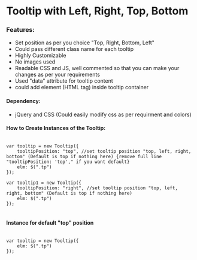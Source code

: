 # Tooltip with Left, Right, Top, Bottom

### Features:
- Set position as per you choice "Top, Right, Bottom, Left"
- Could pass different class name for each tooltip
- Highly Customizable
- No images used
- Readable CSS and JS, well commented so that you can make your changes as per your requirements
- Used "data" attribute for tooltip content
- could add element (HTML tag) inside tooltip container

#### Dependency:
- jQuery and CSS (Could easily modify css as per requirment and colors)

#### How to Create Instances of the Tooltip:
<pre>
<code>
var tooltip = new Tooltip({
	tooltipPosition: "top", //set tooltip position "top, left, right, bottom" (Default is top if nothing here) {remove full line "tooltipPosition: 'top'," if you want default}
	elm: $(".tp")
});

var tooltip1 = new Tooltip({
	tooltipPosition: "right", //set tooltip position "top, left, right, bottom" (Default is top if nothing here)
	elm: $(".tp")
});
</code>
</pre>


#### Instance for default "top" position
<pre>
<code>
var tooltip = new Tooltip({
	elm: $(".tp")
});
</code>
</pre>